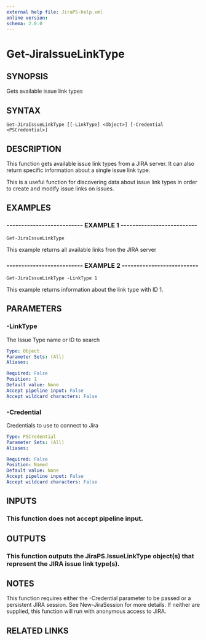 ```yaml
---
external help file: JiraPS-help.xml
online version: 
schema: 2.0.0
---
```


# Get-JiraIssueLinkType

## SYNOPSIS
Gets available issue link types

## SYNTAX

```
Get-JiraIssueLinkType [[-LinkType] <Object>] [-Credential <PSCredential>]
```

## DESCRIPTION
This function gets available issue link types from a JIRA server.
It can also return specific information about a single issue link type.

This is a useful function for discovering data about issue link types in order to create and modify issue links on issues.

## EXAMPLES

### -------------------------- EXAMPLE 1 --------------------------
```
Get-JiraIssueLinkType
```

This example returns all available links fron the JIRA server

### -------------------------- EXAMPLE 2 --------------------------
```
Get-JiraIssueLinkType -LinkType 1
```

This example returns information about the link type with ID 1.

## PARAMETERS

### -LinkType
The Issue Type name or ID to search

```yaml
Type: Object
Parameter Sets: (All)
Aliases: 

Required: False
Position: 1
Default value: None
Accept pipeline input: False
Accept wildcard characters: False
```

### -Credential
Credentials to use to connect to Jira

```yaml
Type: PSCredential
Parameter Sets: (All)
Aliases: 

Required: False
Position: Named
Default value: None
Accept pipeline input: False
Accept wildcard characters: False
```

## INPUTS

### This function does not accept pipeline input.

## OUTPUTS

### This function outputs the JiraPS.IssueLinkType object(s) that represent the JIRA issue link type(s).

## NOTES
This function requires either the -Credential parameter to be passed or a persistent JIRA session.
See New-JiraSession for more details. 
If neither are supplied, this function will run with anonymous access to JIRA.

## RELATED LINKS

